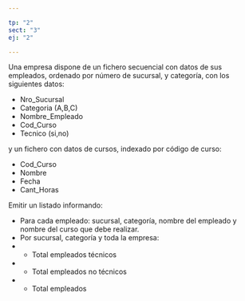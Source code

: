 ```yaml
---

tp: "2"
sect: "3"
ej: "2"

---
```



Una empresa dispone de un fichero secuencial con datos de sus empleados, ordenado por número de sucursal, y categoría, con los siguientes datos:


<ul class='fileul'>
	<li class='clave'>Nro_Sucursal
	<li class='clave'>Categoria <a>(A,B,C)</a>
	<li>Nombre_Empleado
	<li>Cod_Curso
	<li>Tecnico <a>(si,no)</a>
</ul>

y un fichero con datos de cursos, indexado por código de curso:


<ul class='fileul'>
	<li class='clave'>Cod_Curso
	<li>Nombre
	<li>Fecha
	<li>Cant_Horas
</ul>


Emitir un listado informando:  
- Para cada empleado: sucursal, categoría, nombre del empleado y nombre del curso que debe realizar.  
- Por sucursal, categoría y toda la empresa:    
- - Total empleados técnicos    
- - Total empleados no técnicos  
- - Total empleados   
